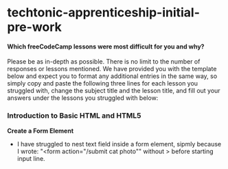 # techtonic-apprenticeship-initial-pre-work

#### Which freeCodeCamp lessons were most difficult for you and why? 
Please be as in-depth as possible. There is no limit to the number of responses or lessons
mentioned. We have provided you with the
template below and expect you to format any
additional entries in the same way, so
simply copy and paste the following three
lines for each lesson you struggled with,
change the subject title and the lesson
title, and fill out your answers under the
lessons you struggled with below:
### Introduction to Basic HTML and HTML5
**Create a Form Element**
- I have struggled to nest text field inside a form element,
 sipmly because I wrote: "<form action="/submit cat photo"" 
without > before starting input line.  

